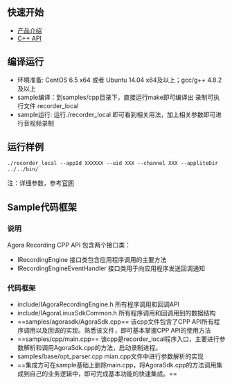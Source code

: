 ## 快速开始
- [产品介绍](https://docs.agora.io/cn/Recording/product_recording?platform=Linux)
- [C++ API](https://docs.agora.io/cn/Recording/API%20Reference/recording_cpp/index.html)

## 编译运行
- 环境准备: CentOS 6.5 x64 或者 Ubuntu 14.04 x64及以上；gcc/g++ 4.8.2及以上
- sample编译：到samples/cpp目录下，直接运行make即可编译出 录制可执行文件 recorder_local
- sample运行: 运行./recorder_local 即可看到相关用法，加上相关参数即可进行音视频录制

## 运行样例
```
./recorder_local --appId XXXXXX --uid XXX --channel XXX --appliteDir ../../bin/ 
```
注：详细参数，参考[官网](https://docs.agora.io/cn/Recording/recording_cmd_cpp?platform=Linux%20CPP)

## Sample代码框架
### 说明
Agora Recording CPP API 包含两个接口类：
- IRecordingEngine 接口类包含应用程序调用的主要方法
- IRecordingEngineEventHandler 接口类用于向应用程序发送回调通知
### 代码框架
- include/IAgoraRecordingEngine.h 所有程序调用和回调API
- include/IAgoraLinuxSdkCommon.h  所有程序调用和回调用到的数据结构
- ==samples/agorasdk/AgoraSdk.cpp== 该cpp文件包含了CPP API所有程序调用以及回调的实现。熟悉该文件，即可基本掌握CPP API的使用方法
- ==samples/cpp/main.cpp== 该cpp是recorder_local程序入口，主要进行参数解析和调用AgoraSdk.cpp的方法，启动录制进程。
- samples/base/opt_parser.cpp mian.cpp文件中进行参数解析的实现
- ==集成方可在sample基础上删除main.cpp，将AgoraSdk.cpp的方法调用集成到自己的业务逻辑中，即可完成基本功能的快速集成。==